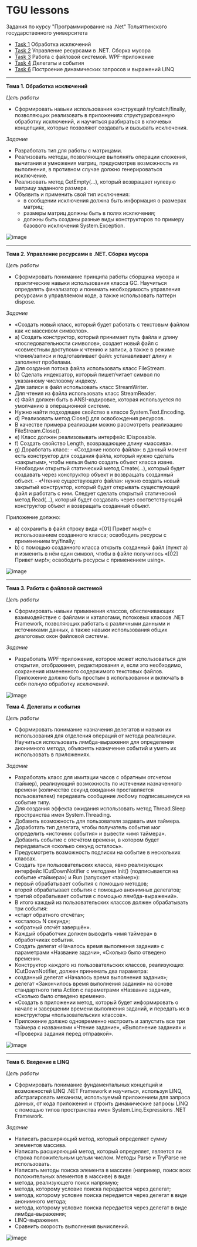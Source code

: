 # TGU lessons
Задания по курсу "Программирование на .Net" Тольяттинского государственного университета

- [Task 1](https://github.com/KirillFisenko/TGU/tree/master/Task1/try_catch_finally) Обработка исключений
- [Task 2](https://github.com/KirillFisenko/TGU/tree/master/Task2/resource_management) Управление ресурсами в .NET. Сборка мусора
- [Task 3](https://github.com/KirillFisenko/TGU/tree/master/Task3/Task3) Работа с файловой системой. WPF-приложение
- [Task 4](https://github.com/KirillFisenko/TGU/tree/master/Task4/Task4/Delegate%26Events) Делегаты и события
- [Task 6](https://github.com/KirillFisenko/TGU/tree/master/Task6/Task6/LINQ) Построение динамических запросов и выражений LINQ

---

**Тема 1. Обработка исключений**

*Цель работы*
- Сформировать навыки использования конструкций try/catch/finally, позволяющих реализовать в приложениях структурированную обработку исключений, и научиться разбираться в ключевых концепциях, которые позволяют создавать и вызывать исключения.

*Задание*
-	Разработать тип для работы с матрицами.
-	Реализовать методы, позволяющие выполнять операции сложения, вычитания и умножения матриц, предусмотрев возможность их выполнения, в противном случае должно генерироваться исключение.
-	Реализовать метод GetEmpty(…), который возвращает нулевую матрицу заданного размера.
-	Объявить и применить свой тип исключения:
 	  - в сообщении исключения должна быть информация о размерах матриц;
    - размеры матриц должны быть в полях исключения;
    - должны быть созданы разные виды конструкторов по примеру базового исключения System.Exception.

![image](https://github.com/KirillFisenko/TGU/assets/120630673/46a41ca6-f70a-4b69-af95-6da6e0f8cca1)

---

**Тема 2. Управление ресурсами в .NET. Сборка мусора**

*Цель работы*
- Сформировать понимание принципа работы сборщика мусора и практические навыки использования класса GC. Научиться определять финализатор и понимать необходимость управления ресурсами в управляемом коде, а также использовать паттерн dispose.

*Задание*
-	«Создать новый класс, который будет работать с текстовым файлом как «с массивом символов».
-	a) Создать конструктор, который принимает путь файла и длину «последовательности символов», создает новый файл с «совместным доступом» к чтению и записи, а также в режиме чтения/записи и подготавливает файл: устанавливает длину и заполняет пробелами.
-	Для создания потока файла использовать класс FileStream.
-	b) Сделать индексатор, который пишет/читает символ по указанному числовому индексу.
 -	Для записи в файл использовать класс StreamWriter.
 -	Для чтения из файла использовать класс StreamReader.
-	c) Файл должен быть в ANSI-кодировке, которая используется по умолчанию в операционной системе.
 -	Нужно найти подходящее свойство в классе System.Text.Encoding.
- d) Реализовать метод Close() для освобождения ресурсов.
 -	В качестве примера реализации можно рассмотреть реализацию FileStream.Close().
- e) Класс должен реализовывать интерфейс IDisposable.
- f) Создать свойство Length, возвращающее длину «массива».
- g) Доработать класс:
	   - «Создание нового файла»: в данный момент есть конструктор для создания файла, который нужно сделать «закрытым», чтобы нельзя было создать объект класса извне. Необходим открытый статический метод Create(…), который будет создавать через конструктор объект и возвращать созданный объект.
	   - «Чтение существующего файла»: нужно создать новый закрытый конструктор, который будет открывать существующий файл и работать с ним. Следует сделать открытый статический метод Read(…), который будет создавать через соответствующий конструктор объект и возвращать созданный объект.

Приложение должно: 
-	a)  сохранить в файл строку вида «[01] Привет мир!» с использованием созданного класса; освободить ресурсы с применением try/finally;
-	b) с помощью созданного класса открыть созданный файл (пункт а) и изменить в нём один символ, чтобы в файле получилось «[02] Привет мир!»; освободить ресурсы с применением using».

![image](https://github.com/KirillFisenko/TGU/assets/120630673/dbf60abf-4a41-4450-982b-7c0a1973a582)

---

**Тема 3. Работа с файловой системой**

*Цель работы*
- Сформировать навыки применения классов, обеспечивающих взаимодействие с файлами и каталогами, потоковых классов .NET Framework, позволяющих работать с различными данными и источниками данных, а также навыки использования общих диалоговых окон файловой системы.

*Задание*
- Разработать WPF-приложение, которое может использоваться для открытия, отображения, редактирования и, если это необходимо, сохранения измененного содержимого текстовых файлов. Приложение должно быть простым в использовании и включать в себя полную обработку исключений.

![image](https://github.com/KirillFisenko/TGU/assets/120630673/e9211685-86b7-4461-b633-111418b32fc4)


**Тема 4. Делегаты и события**

*Цель работы*
- Сформировать понимание назначения делегатов и навыки их использования для отделения операций от метода реализации. Научиться использовать лямбда-выражения для определения анонимного метода, объяснять назначение событий и уметь их использовать в приложениях.

*Задание*
- 	Разработать класс для имитации часов с обратным отсчетом (таймер), реализующий возможность по истечении назначенного времени (количество секунд ожидания проставляется пользователем) передавать сообщение любому подписавшемуся на событие типу.
- 	Для создания эффекта ожидания использовать метод Thread.Sleep пространства имен System.Threading.
-	Добавить возможность для пользователя задавать имя таймера.
- 	Доработать тип делегата, чтобы получатель события мог определить «источник события» и вывести «имя таймера».
- 	Добавить событие с отсчётом времени, в котором будет передаваться «сколько секунд осталось».
- 	Предусмотреть возможность подписки на событие в нескольких классах.
- 	Создать три пользовательских класса, явно реализующих интерфейс ICutDownNotifier с методами Init() (подписывается на событие «таймера») и Run (запускает «таймер»):
 - первый обрабатывает события с помощью методов;
 - второй обрабатывает события с помощью анонимных делегатов;
 - третий обрабатывает события с помощью лямбда-выражений».
- 	В итого каждый из пользовательских классов должен обрабатывать три события:
 - «старт обратного отсчёта»;
 - «осталось N секунд»;
 - «обратный отсчёт завершён». 
- 	Каждый обработчик должен выводить «имя таймера» в обработчиках события.
- 	Создать делегат «Началось время выполнения задания» с параметрами «Название задачи», «Сколько было отведено времени».
- 	Конструктор каждого из пользовательских классов, реализующих ICutDownNotifier, должен принимать два параметра:
 - созданный делегат «Началось время выполнения задания»;
 - делегат «Закончилось время выполнения задания» на основе стандартного типа Action<T> с параметрами «Название задачи», «Сколько было отведено времени».
- 	 «Создать в приложении метод, который будет информировать о начале и завершении времени выполнения заданий, и передать их в конструкторы «пользовательских классов».
- 	 Приложение должно одновременно настроить и запустить все три таймера с названиями «Чтение задание», «Выполнение задания» и «Проверка задания перед отправкой». 

![image](https://github.com/KirillFisenko/TGU/assets/120630673/4a9b8f37-209e-4965-b113-f82aed8ca36d)

---

**Тема 6. Введение в LINQ**

*Цель работы*
- Сформировать понимание фундаментальных концепций и возможностей LINQ .NET Framework и научиться, используя LINQ, абстрагировать механизм, используемый приложением для запроса данных, от кода приложения и строить динамические запросы LINQ с помощью типов пространства имен System.Linq.Expressions .NET Framework.
 
*Задание*
-  Написать расширяющий метод, который определяет сумму элементов массива.
-  Написать расширяющий метод, который определяет, является ли строка положительным целым числом. Методы Parse и TryParse не использовать.
-  Написать методы поиска элемента в массиве (например, поиск всех положительных элементов в массиве) в виде:
 -	метода, реализующего поиск напрямую;
 - 	метода, которому условие поиска передается через делегат;
 - 	метода, которому условие поиска передается через делегат в виде анонимного метода;
 - 	метода, которому условие поиска передается через делегат в виде лямбда-выражения;
 - 	LINQ-выражения.
- Сравнить скорость выполнения вычислений.

![image](https://github.com/KirillFisenko/TGU/assets/120630673/0afa6177-210f-4b91-b6a5-4a52e3507105)
